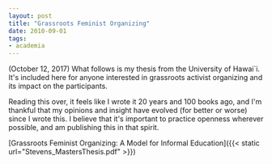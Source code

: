 ```yaml
---
layout: post
title: "Grassroots Feminist Organizing"
date: 2010-09-01
tags: 
- academia
---
```


(October 12, 2017)
What follows is my thesis from the University of Hawai`i.  It's included here for anyone interested in grassroots activist organizing and its impact on the participants.  

Reading this over, it feels like I wrote it 20 years and 100 books ago, and I'm thankful that my opinions and insight have evolved (for better or worse) since I wrote this.  I believe that it's important to practice openness wherever possible, and am publishing this in that spirit.


[Grassroots Feminist Organizing: A Model for Informal Education]({{< static url="Stevens_MastersThesis.pdf" >}})